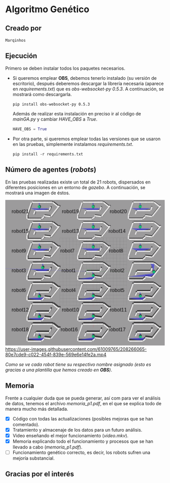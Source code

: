 # Algoritmo Genético

## Creado por

    Marqinhos
    
## Ejecución

Primero se deben instalar todos los paquetes necesarios.

- Si queremos emplear **OBS**, debemos tenerlo instalado (su versión de escritorio), después deberemos descargar la librería necesaria (aparece en *requirements.txt*) que es *obs-websocket-py 0.5.3*. A continuación, se mostrará como descargarla.

    ```shell
    pip install obs-websocket-py 0.5.3
    ```

    Además de realizar esta instalación en preciso ir al código de *mainGA.py* y cambiar *HAVE_OBS* a *True*.

    ```python
    HAVE_OBS = True
    ```

- Por otra parte, si queremos emplear todas las versiones que se usaron en las pruebas, simplemente instalamos *requirements.txt*.

    ```shell
    pip install -r requirements.txt
    ```

## Número de agentes (*robots*)
En las pruebas realizadas existe un total de 21 robots, dispersados en diferentes posiciones en un entorno de *gazebo*. A continuación, se mostrará una imagen de éstos.

![image](./imgs/image.png)
https://user-images.githubusercontent.com/61009765/208266065-80e7cde9-c022-454f-839e-569e6e14fe2a.mp4


*Como se ve cada robot tiene su respectivo nombre asignado (esto es gracias a una plantilla que hemos creado en **OBS**)*.

## Memoria

Frente a cualquier duda que se pueda generar, así com para ver el análisis de datos, tenemos el archivo *memoria_p1.pdf*, en el que se explica todo de manera mucho más detallada.

- [x] Código con todas las actualizaciones (posibles mejoras que se han comentado).
- [x] Tratamiento y almacenaje de los datos para un futuro análisis.
- [x] Video enseñando el mejor funcionamiento (*video.mkv*).
- [x] Memoria explicando todo el funcionamiento y procesos que se han llevado a cabo (*memoria_p1.pdf*).
- [ ] Funcionamiento genético correcto, es decir, los robots sufren una mejoría substancial.

## Gracias por el interés
